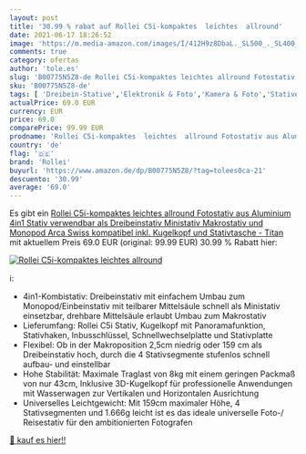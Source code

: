 ```yaml
---
layout: post
title: '30.99 % rabat auf Rollei C5i-kompaktes  leichtes  allround'
date: 2021-06-17 18:26:52
image: 'https://m.media-amazon.com/images/I/412H9z8DbaL._SL500_._SL400_.jpg'
comments: true
category: ofertas
author: 'tole.es'
slug: 'B00775N5Z8-de Rollei C5i-kompaktes leichtes allround Fotostativ aus...'
sku: 'B00775N5Z8-de'
tags: [ 'Dreibein-Stative','Elektronik & Foto','Kamera & Foto','Stative','rollei', ]
actualPrice: 69.0 EUR
currency: EUR
price: 69.0
comparePrice: 99.99 EUR
prodname: 'Rollei C5i-kompaktes  leichtes  allround Fotostativ aus Aluminium  4in1 Stativ verwendbar als Dreibeinstativ  Ministativ  Makrostativ und Monopod  Arca Swiss kompatibel  inkl. Kugelkopf und Stativtasche - Titan'
country: 'de'
flag: '🇩🇪'
brand: 'Rollei'
buyurl: 'https://www.amazon.de/dp/B00775N5Z8/?tag=tolees0ca-21'
descuento: '30.99'
average: '69.0'
---
```


Es gibt ein [Rollei C5i-kompaktes  leichtes  allround Fotostativ aus Aluminium  4in1 Stativ verwendbar als Dreibeinstativ  Ministativ  Makrostativ und Monopod  Arca Swiss kompatibel  inkl. Kugelkopf und Stativtasche - Titan](https://www.amazon.de/dp/B00775N5Z8/?tag=tolees0ca-21) mit aktuellem Preis 69.0 EUR (original: 99.99 EUR) 30.99 % Rabatt hier:

[![Rollei C5i-kompaktes  leichtes  allround](https://m.media-amazon.com/images/I/412H9z8DbaL._SL500_._SL400_.jpg)](https://www.amazon.de/dp/B00775N5Z8/?tag=tolees0ca-21)

ℹ️:

- 4in1-Kombistativ: Dreibeinstativ mit einfachem Umbau zum Monopod/Einbeinstativ mit teilbarer Mittelsäule schnell als Ministativ einsetzbar, drehbare Mittelsäule erlaubt Umbau zum Makrostativ
- Lieferumfang: Rollei C5i Stativ, Kugelkopf mit Panoramafunktion, Stativhaken, Inbusschlüssel, Schnellwechselplatte und Stativplatte
- Flexibel: Ob in der Makroposition 2,5cm niedrig oder 159 cm als Dreibeinstativ hoch, durch die 4 Stativsegmente stufenlos schnell aufbau- und einstellbar
- Hohe Stabilität: Maximale Traglast von 8kg mit einem geringen Packmaß von nur 43cm, Inklusive 3D-Kugelkopf für professionelle Anwendungen mit Wasserwagen zur Vertikalen und Horizontalen Ausrichtung
- Universelles Leichtgewicht: Mit 159cm maximaler Höhe, 4 Stativsegmenten und 1.666g leicht ist es das ideale universelle Foto-/ Reisestativ für den ambitionierten Fotografen

[🛒 kauf es hier!!](https://www.amazon.de/dp/B00775N5Z8/?tag=tolees0ca-21)
